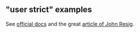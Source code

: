 ## "user strict" examples

See [official docs](https://developer.mozilla.org/en/docs/Web/JavaScript/Reference/Strict_mode) and the great [article of John Resig](http://ejohn.org/blog/ecmascript-5-strict-mode-json-and-more/).

```js

```

